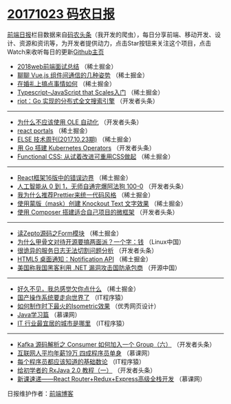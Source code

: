 # [20171023 码农日报](https://toutiao.qdkfweb.cn/date/2017/10/23)

[前端日报](https://qdkfweb.cn/c/news)栏目数据来自[码农头条](https://toutiao.qdkfweb.cn/)（我开发的爬虫），每日分享前端、移动开发、设计、资源和资讯等，为开发者提供动力，点击Star按钮来关注这个项目，点击Watch来收听每日的更新[Github主页](https://github.com/kujian/frontendDaily)
* [2018web前端面试总结](https://toutiao.qdkfweb.cn/54364.html) （稀土掘金）
* [聊聊 Vue.js 组件间通信的几种姿势](https://toutiao.qdkfweb.cn/54361.html) （稀土掘金）
* [在婚礼上搞点事情如何](https://toutiao.qdkfweb.cn/54360.html) （稀土掘金）
* [Typescript&#8211;JavaScript that Scales入门](https://toutiao.qdkfweb.cn/54352.html) （稀土掘金）
* [riot：Go 实现的分布式全文搜索引擎](https://toutiao.qdkfweb.cn/54387.html) （开发者头条）

***
* [为什么不应该使用 OLE 自动化](https://toutiao.qdkfweb.cn/54393.html) （开发者头条）
* [react portals](https://toutiao.qdkfweb.cn/54359.html) （稀土掘金）
* [ELSE 技术周刊(2017.10.23期)](https://toutiao.qdkfweb.cn/54351.html) （稀土掘金）
* [用 Go 搭建 Kubernetes Operators](https://toutiao.qdkfweb.cn/54390.html) （开发者头条）
* [Functional CSS: 从试着改进可重用CSS做起](https://toutiao.qdkfweb.cn/54363.html) （稀土掘金）

***
* [React框架16版中的错误边界](https://toutiao.qdkfweb.cn/54353.html) （稀土掘金）
* [人工智能从 0 到 1，无师自通完爆阿法狗 100-0](https://toutiao.qdkfweb.cn/54392.html) （开发者头条）
* [我为什么推荐Prettier来统一代码风格](https://toutiao.qdkfweb.cn/54354.html) （稀土掘金）
* [使用蒙版（mask）创建 Knockout Text 文字效果](https://toutiao.qdkfweb.cn/54355.html) （稀土掘金）
* [使用 Composer 搭建适合自己项目的微框架](https://toutiao.qdkfweb.cn/54394.html) （开发者头条）

***
* [读Zepto源码之Form模块](https://toutiao.qdkfweb.cn/54356.html) （稀土掘金）
* [为什么甲骨文对待开源要搞两面派？一个字：钱](https://toutiao.qdkfweb.cn/54419.html) （Linux中国）
* [很诡异的服务日志无法切割问题分析](https://toutiao.qdkfweb.cn/54395.html) （开发者头条）
* [HTML5 桌面通知：Notification API](https://toutiao.qdkfweb.cn/54357.html) （稀土掘金）
* [美国称我国黑客利用 .NET 漏洞攻击国防承包商](https://toutiao.qdkfweb.cn/54431.html) （开源中国）

***
* [好久不见，我总感觉欠你点什么](https://toutiao.qdkfweb.cn/54358.html) （稀土掘金）
* [国产操作系统要走向世界了](https://toutiao.qdkfweb.cn/54422.html) （IT程序猿）
* [如何制作时下最火的Isometric效果](https://toutiao.qdkfweb.cn/54433.html) （优秀网页设计）
* [Java学习篇](https://toutiao.qdkfweb.cn/54412.html) （慕课网）
* [IT 行业最宜居的城市是哪里](https://toutiao.qdkfweb.cn/54423.html) （IT程序猿）

***
* [Kafka 源码解析之 Consumer 如何加入一个 Group（六）](https://toutiao.qdkfweb.cn/54388.html) （开发者头条）
* [互联网人平均年薪19万 四成程序员单身](https://toutiao.qdkfweb.cn/54413.html) （慕课网）
* [每个程序员都应该知道的基础数论](https://toutiao.qdkfweb.cn/54424.html) （IT程序猿）
* [给初学者的 RxJava 2.0 教程（一）](https://toutiao.qdkfweb.cn/54389.html) （开发者头条）
* [新课速递——React Router+Redux+Express高级全栈开发](https://toutiao.qdkfweb.cn/54414.html) （慕课网）

日报维护作者：[前端博客](https://qdkfweb.cn/) 